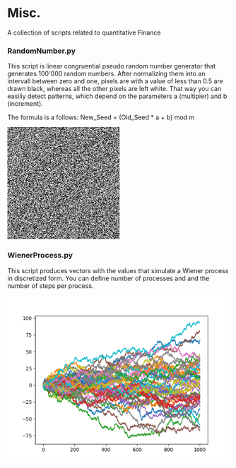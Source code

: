 # Misc.
A collection of scripts related to quantitative Finance

### RandomNumber.py
This script is linear congruential pseudo random number generator that generates 100'000 random numbers. After normalizing them into an intervall between zero and one, pixels are with a value of less than 0.5 are drawn black, whereas all the other pixels are left white. That way you can easiliy detect patterns, which depend on the parameters a (multipier) and b (increment).

The formula is a follows: New_Seed = (Old_Seed * a + b) mod m

<div>
  <img src='Pictures/RN.jpeg' height="254" width="254">
</div>

    

### WienerProcess.py
This script produces vectors with the values that simulate a Wiener process in discretized form. You can define number of processes and and the number of steps per process.

<div>
  <img src='Pictures/WP.png'>
</div>
